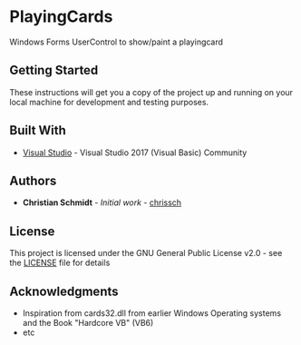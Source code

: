 # PlayingCards

Windows Forms UserControl to show/paint a playingcard

## Getting Started

These instructions will get you a copy of the project up and running on your local machine for development and testing purposes.

## Built With

* [Visual Studio](https://visualstudio.microsoft.com/de/downloads/) - Visual Studio 2017 (Visual Basic) Community 


## Authors

* **Christian Schmidt** - *Initial work* - [chrissch](https://github.com/chrisschm)

## License

This project is licensed under the GNU General Public License v2.0 - see the [LICENSE](https://github.com/chrisschm/Cards/blob/master/LICENSE) file for details

## Acknowledgments

* Inspiration from cards32.dll from earlier Windows Operating systems and the Book "Hardcore VB" (VB6)
* etc
